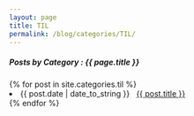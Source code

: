 ```yaml
---
layout: page
title: TIL
permalink: /blog/categories/TIL/
---
```


<h5> Posts by Category : {{ page.title }} </h5>

<div class="card">
{% for post in site.categories.til %}
 <li class="category-posts"><span>{{ post.date | date_to_string }}</span> &nbsp; <a href="{{ post.url }}">{{ post.title }}</a></li>
{% endfor %}
</div>